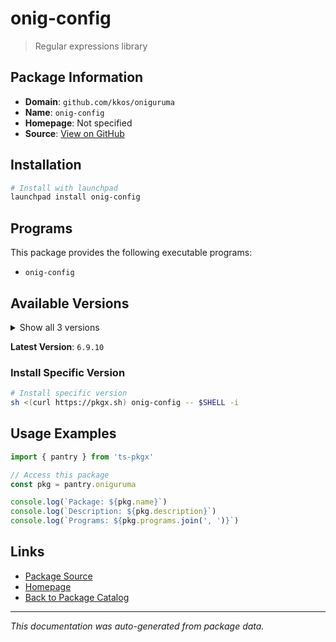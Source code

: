 # onig-config

> Regular expressions library

## Package Information

- **Domain**: `github.com/kkos/oniguruma`
- **Name**: `onig-config`
- **Homepage**: Not specified
- **Source**: [View on GitHub](https://github.com/pkgxdev/pantry/tree/main/projects/github.com/kkos/oniguruma/package.yml)

## Installation

```bash
# Install with launchpad
launchpad install onig-config
```

## Programs

This package provides the following executable programs:

- `onig-config`

## Available Versions

<details>
<summary>Show all 3 versions</summary>

- `6.9.10`, `6.9.9`, `6.9.8`

</details>

**Latest Version**: `6.9.10`

### Install Specific Version

```bash
# Install specific version
sh <(curl https://pkgx.sh) onig-config -- $SHELL -i
```

## Usage Examples

```typescript
import { pantry } from 'ts-pkgx'

// Access this package
const pkg = pantry.oniguruma

console.log(`Package: ${pkg.name}`)
console.log(`Description: ${pkg.description}`)
console.log(`Programs: ${pkg.programs.join(', ')}`)
```

## Links

- [Package Source](https://github.com/pkgxdev/pantry/tree/main/projects/github.com/kkos/oniguruma/package.yml)
- [Homepage](#)
- [Back to Package Catalog](../../../package-catalog.md)

---

*This documentation was auto-generated from package data.*
